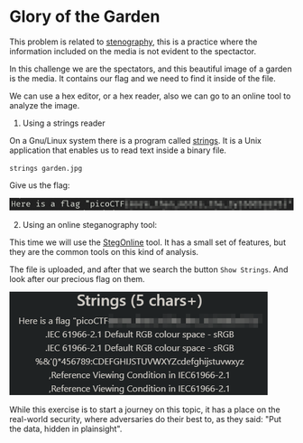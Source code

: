# Glory of the Garden

This problem is related to [stenography](https://en.wikipedia.org/wiki/Steganography), this is a practice where the information included on the media is not evident to the spectactor. 

In this challenge we are the spectators, and this beautiful image of a garden is the media. It contains our flag and we need to find it inside of the file.

We can use a hex editor, or a hex reader, also we can go to an online tool to analyze the image.

1. Using a strings reader

On a Gnu/Linux system there is a program called [strings](https://linux.die.net/man/1/strings). It is a Unix application that enables us to read text inside a binary file. 

`strings garden.jpg`

Give us the flag:

![Flag using strings](flag1.png)

2. Using an online steganography tool:

This time we will use the [StegOnline](https://georgeom.net/StegOnline/image) tool. It has a small set of features, but they are the common tools on this kind of analysis.

The file is uploaded, and after that we search the button `Show Strings`. And look after our precious flag on them.


![Flag using an online tool](flag2.png)

While this exercise is to start a journey on this topic, it has a place on the real-world security, where adversaries do their best to, as they said: "Put the data, hidden in plainsight".
